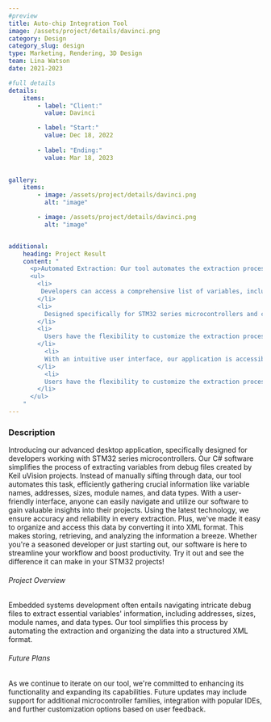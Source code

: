 ```yaml
---
#preview
title: Auto-chip Integration Tool
image: /assets/project/details/davinci.png
category: Design
category_slug: design
type: Marketing, Rendering, 3D Design
team: Lina Watson
date: 2021-2023

#full details
details:
    items:
        - label: "Client:"
          value: Davinci

        - label: "Start:"
          value: Dec 18, 2022
        
        - label: "Ending:"
          value: Mar 18, 2023
        

gallery: 
    items:
        - image: /assets/project/details/davinci.png
          alt: "image"

        - image: /assets/project/details/davinci.png
          alt: "image"


additional:
    heading: Project Result
    content: "
      <p>Automated Extraction: Our tool automates the extraction process, saving developers valuable time and effort.</p>
      <ul>
        <li>
         Developers can access a comprehensive list of variables, including their addresses, sizes, module names, and data types, all neatly organized within the XML output.
        </li>
        <li>
          Designed specifically for STM32 series microcontrollers and compatible with debug files generated by Keil uVision projects, ensuring seamless integration into existing workflows.
        </li>
        <li>
          Users have the flexibility to customize the extraction process and output format to suit their specific requirements.
        </li>
          <li>
          With an intuitive user interface, our application is accessible to developers of all levels of expertise.
        </li>
          <li>
          Users have the flexibility to customize the extraction process and output format to suit their specific requirements.
        </li>
      </ul>
    "
---
```


### Description

Introducing our advanced desktop application, specifically designed for developers working with STM32 series microcontrollers. Our C# software simplifies the process of extracting variables from debug files created by Keil uVision projects. Instead of manually sifting through data, our tool automates this task, efficiently gathering crucial information like variable names, addresses, sizes, module names, and data types. With a user-friendly interface, anyone can easily navigate and utilize our software to gain valuable insights into their projects. Using the latest technology, we ensure accuracy and reliability in every extraction. Plus, we've made it easy to organize and access this data by converting it into XML format. This makes storing, retrieving, and analyzing the information a breeze. Whether you're a seasoned developer or just starting out, our software is here to streamline your workflow and boost productivity. Try it out and see the difference it can make in your STM32 projects!

###### Project Overview

Embedded systems development often entails navigating intricate debug files to extract essential variables' information, including addresses, sizes, module names, and data types. Our tool simplifies this process by automating the extraction and organizing the data into a structured XML format.

###### Future Plans

As we continue to iterate on our tool, we're committed to enhancing its functionality and expanding its capabilities. Future updates may include support for additional microcontroller families, integration with popular IDEs, and further customization options based on user feedback.
